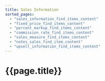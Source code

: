 ```yaml
---
title: Sales Information
sorted_pages:
  - "sales_information_find_items_content"
  - "fixed_price_find_items_content"
  - "percent_markup_find_items_content"
  - "commission_rate_find_items_content"
  - "sales_measure_find_items_content"
  - "notes_sales_find_item_content"
  - "upsell_information_find_items_content"
---
```

# {{page.title}}
